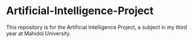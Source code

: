 # Artificial-Intelligence-Project
This repository is for the Artificial Intelligence Project, a subject in my third year at Mahidol University. 
